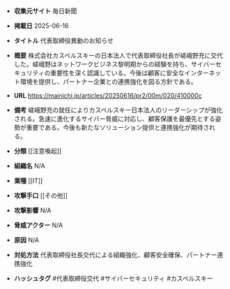 - **収集元サイト**
毎日新聞

- **掲載日**
2025-06-16

- **タイトル**
代表取締役異動のお知らせ

- **概要**
株式会社カスペルスキーの日本法人で代表取締役社長が嵯峨野充に交代した。嵯峨野はネットワークビジネス黎明期からの経験を持ち、サイバーセキュリティの重要性を深く認識している。今後は顧客に安全なインターネット環境を提供し、パートナー企業との連携強化を図る方針である。

- **URL**
https://mainichi.jp/articles/20250616/pr2/00m/020/410000c

- **備考**
嵯峨野充の就任によりカスペルスキー日本法人のリーダーシップが強化される。急速に進化するサイバー脅威に対応し、顧客保護を最優先とする姿勢が重要である。今後も新たなソリューション提供と連携強化が期待される。

- **分類**
[[注意喚起]]

- **組織名**
N/A

- **業種**
[[IT]]

- **攻撃手口**
[[その他]]

- **攻撃影響**
N/A

- **脅威アクター**
N/A

- **原因**
N/A

- **対処方法**
代表取締役社長交代による組織強化、顧客安全確保、パートナー連携強化

- **ハッシュタグ**
#代表取締役交代 #サイバーセキュリティ #カスペルスキー
